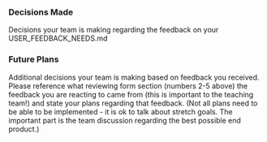 ### Decisions Made

Decisions your team is making regarding the feedback on your USER_FEEDBACK_NEEDS.md

### Future Plans

Additional decisions your team is making based on feedback you received. 
Please reference what reviewing form section (numbers 2-5 above) the feedback you are reacting to came from 
(this is important to the teaching team!) and state your plans regarding that feedback. 
(Not all plans need to be able to be implemented - it is ok to talk about stretch goals. 
The important part is the team discussion regarding the best possible end product.)
